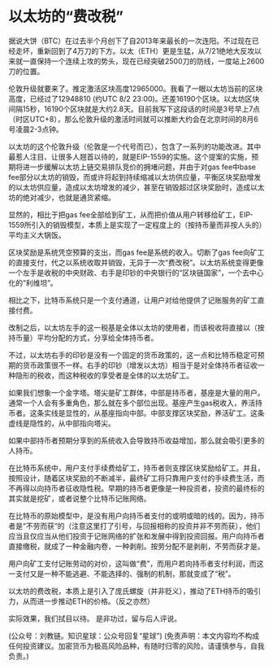 # 以太坊的“费改税”

据说大饼（BTC）在过去半个月创下了自2013年来最长的一次连阳。不过现在已经走坏，重新回到了4万刀的下方。以太（ETH）更是生猛，从7/21绝地大反攻以来就一直保持一个连续上攻的势头，现在已经突破2500刀的防线，一度站上2600刀的位置。

伦敦升级就要来了。推定激活区块高度12965000。我看了一眼以太坊当前的区块高度，已经过了12948810 \(约UTC 8/2 23:00\)。还差16190个区块。以太坊区块间隔15秒，16190个区块就是大约2.8天。目前我写下这段话的时间是3号早上7点（时区UTC+8），那么伦敦升级的激活时间就可以推断大约会在北京时间的8月6号凌晨2-3点钟。

以太坊的这个伦敦升级（伦敦是一个代号而已），包含了一系列的功能改进。其中最惹人注目、让很多人翘首以待的，就是EIP-1559的实施。这个提案的实施，预期将进一步缓解以太坊上链交易排队竞价的拥堵问题，并由于对gas fee中base fee部分以太坊的销毁，而或许将起到持续缩减以太坊供应量，平衡区块奖励增发的以太坊供应量，造成以太坊增发的减少，甚至在销毁超过区块奖励时，造成以太坊的绝对减少，也就是通货紧缩。

显然的，相比于把gas fee全部给到矿工，从而把价值从用户转移给矿工，EIP-1559所引入的销毁模型，本质上是实现了一定程度上的（按持币量而非按人头的）平均主义大锅饭。

区块奖励是系统凭空预算的支出，而gas fee是系统的收入。切断了gas fee向矿工的直接支付，代之以系统收取并销毁，无异于一次“费改税”。以太坊系统变得更像一个左手是收税的中央财政、右手是印钞的中央银行的“区块链国家”，一个去中心化的“利维坦”。

相比之下，比特币系统只是一个支付通道，让用户对给他提供了记账服务的矿工直接付费。

改制之后，以太坊左手的这一税基是全体以太坊的使用者，而该税收将直接以（按持币量）平均分配的方式，分享给全体持币者。

不过，以太坊右手的印钞是没有一个固定的货币政策的，这一点和比特币稳定可预期的货币政策很不一样。右手的印钞（增发以太坊）相当于是对全体持币者征收一种隐形的税收，而这种税收的享受者是全体的以太坊矿工。

如果我们想象一个金字塔。塔尖是矿工群体，中部是持币者，基座是大量的用户。通常一个人会有多重角色，那么就在多个部位出现。基座产生gas税收入，养活持币者。这条实线是显性的，从基座指向中部。中部支撑区块奖励，养活矿工。这条虚线是隐性的，从中部指向塔尖。

如果中部持币者预期分享到的系统收入会导致持币收益增加，那么就会吸引更多的人持币。

在比特币系统中，用户支付手续费给矿工，持币者则支撑区块奖励给矿工。并且，按照设计，随着区块奖励的不断减半，最终矿工将只靠用户支付的手续费生活，而不再得以向持币者征收隐性税。早期的持币者更像是一种投资者，投资的最终标的其实就是挖矿，或者说整个比特币记账网络。

在比特币的原始模型中，是没有用户向持币者支付的或明或暗的线的。因为，持币者是“不劳而获”的（注意这里打了引号，与回报相称的投资并非不劳而获），他们应当且仅应当从他们投资于记账网络的扩张和发展中得到投资回报。用户向持币者直接缴税，就成了一种金融内卷，一种剥削。按劳分配不是剥削，不劳而获才是。

用户向矿工支付记账劳动的对价，这叫做“费”，而用户若向持币者支付利润，而这一支付又是一种不能逃避、不能选择的、强制的机制，那就变成了“税”。

以太坊的费改税，本质上是引入了庞氏螺旋（并非贬义），推动了ETH持币的吸引力，从而进一步推动ETH的价格。（反之亦然）

实际效果，我们拭目以待。​ 是非功过，留与后人评说。

\(公众号：刘教链。知识星球：公众号回复“星球”\)  \(免责声明：本文内容均不构成任何投资建议。加密货币为极高风险品种，有随时归零的风险，请谨慎参与，自我负责。\)

